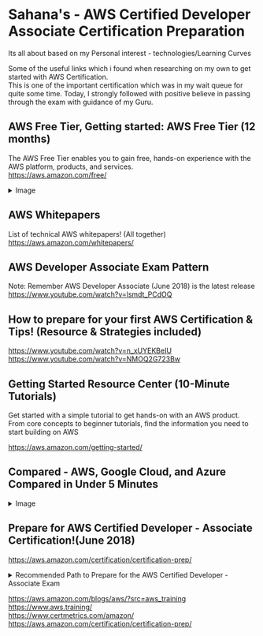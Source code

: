 # Sahana's - AWS Certified Developer Associate Certification Preparation
Its all about based on my Personal interest - technologies/Learning Curves

Some of the useful links which i found when researching on my own to get started with AWS Certification. </br>
This is one of the important certification which was in my wait queue for quite some time.
Today, I strongly followed with positive believe in passing through the exam with guidance of my Guru.

## AWS Free Tier, Getting started: AWS Free Tier (12 months)

The AWS Free Tier enables you to gain free, hands-on experience with the AWS platform, products, and services.</br>
https://aws.amazon.com/free/

<details>
<summary>Image</summary>
<pre>

<img src="https://github.com/sahanasj/My-personal-assest/blob/master/AWS-Images/aws-free-tier.PNG" width="950">
</pre>
</details>

## AWS Whitepapers
List of technical AWS whitepapers! (All together) </br>
https://aws.amazon.com/whitepapers/

## AWS Developer Associate Exam Pattern
Note: Remember AWS Developer Associate (June 2018) is the latest release </br>
https://www.youtube.com/watch?v=lsmdt_PCdOQ

## How to prepare for your first AWS Certification & Tips! (Resource & Strategies included)
https://www.youtube.com/watch?v=n_xUYEKBeIU
https://www.youtube.com/watch?v=NMOQ2G723Bw

## Getting Started Resource Center (10-Minute Tutorials)
Get started with a simple tutorial to get hands-on with an AWS product.</br>
From core concepts to beginner tutorials, find the information you need to start building on AWS </br>

https://aws.amazon.com/getting-started/

## Compared - AWS, Google Cloud, and Azure Compared in Under 5 Minutes
<details>
<summary>Image</summary>
<pre>
<img src="https://github.com/sahanasj/My-personal-assest/blob/master/AWS-Images/AWS%2C%20Google%20Cloud%2C%20and%20Azure%20Compared%20in%20Under%205%20Minutes.PNG" width="950">
</pre>
  </details>
  
## Prepare for AWS Certified Developer - Associate Certification!(June 2018)
https://aws.amazon.com/certification/certification-prep/ </br>

<details>
<summary>Recommended Path to Prepare for the AWS Certified Developer - Associate Exam</summary>
<pre>

</pre>
</details>

https://aws.amazon.com/blogs/aws/?src=aws_training <br/>
https://www.aws.training/ <br/>
https://www.certmetrics.com/amazon/ <br/>
https://aws.amazon.com/certification/certification-prep/ <br/>
















